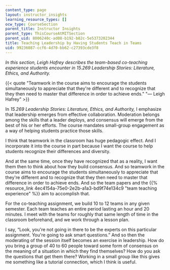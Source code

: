 ```yaml
---
content_type: page
layout: instructor_insights
learning_resource_types: []
ocw_type: CourseSection
parent_title: Instructor Insights
parent_type: ThisCourseAtMITSection
parent_uid: 8006240c-ad08-b192-b82c-5e5373202344
title: Teaching Leadership by Having Students Teach in Teams
uid: 99236087-ccf6-4d70-bb62-c27393cde3f8
---
```


_In this section, Leigh Hafrey describes the team-based co-teaching experience students encounter in 15.269 Leadership Stories: Literature, Ethics, and Authority._

{{< quote "Teamwork in the course aims to encourage the students simultaneously to appreciate that they're different and to recognize that they then need to master that difference in order to achieve ends." "— Leigh Hafrey" >}}

In _15.269 Leadership Stories: Literature, Ethics, and Authority,_ I emphasize that leadership emerges from effective collaboration. Moderation belongs among the skills that a leader deploys, and consensus will emerge from the best of his or her efforts. The course mandates small-group engagement as a way of helping students practice those skills.

I think that teamwork in the classroom has huge pedagogic effect. And I incorporate it into the course in part because I want the course to help students recognize their differences and diversity.

And at the same time, once they have recognized that as a reality, I want them then to think about how they build consensus. And so teamwork in the course aims to encourage the students simultaneously to appreciate that they're different and to recognize that they then need to master that difference in order to achieve ends. And so the team papers and the {{% resource_link 4ec4154a-75e0-2e2b-a1a3-bd9f74e134c9 "team teaching experience" %}} aim to accomplish that.

For the co-teaching assignment, we build 10 to 12 teams in any given semester. Each team teaches an entire period lasting an hour and 20 minutes. I meet with the teams for roughly that same length of time in the classroom beforehand, and we work through a lesson plan.

I say, “Look, you're not going in there to be the experts on this particular assignment. You're going to ask smart questions.” And so then the moderating of the session itself becomes an exercise in leadership. How do you bring a group of 40 to 60 people toward some form of consensus on the meaning of a situation in which they find themselves? How do you ask the questions that get them there? Working in a small group like this gives me something like a tutorial connection, which I think is useful.